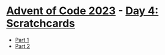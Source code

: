 # [Advent of Code 2023](../README.md) - [Day 4: Scratchcards](https://adventofcode.com/2023/day/4)


* [Part 1](part1/README.md)
* [Part 2](part2/README.md)
